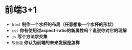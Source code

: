 # 前端3+1
- `html` **制作一个水杯的布局（任意想象一个水杯的形状）**
- `css` **你有使用过aspect-ratio的新属性吗？说说你对它的理解**
- `js` **写个方法求交集**
- `软技能` **你认为前端的未来发展是怎样**
